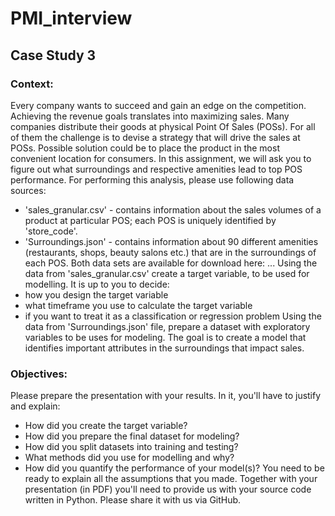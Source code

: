 # PMI_interview
## Case Study 3

### Context: 
Every company wants to succeed and gain an edge on the competition. Achieving the revenue goals translates into maximizing sales. Many companies distribute their goods at physical Point Of Sales (POSs). For all of them the challenge is to devise a strategy that will drive the sales at POSs. Possible solution could be to place the product in the most convenient location for consumers. In this assignment, we will ask you to figure out what surroundings and respective amenities lead to top POS performance. 
For performing this analysis, please use following data sources:
* 'sales_granular.csv' - contains information about the sales volumes of a product at particular POS; each POS is uniquely identified by 'store_code'.
* 'Surroundings.json' - contains information about 90 different amenities (restaurants, shops, beauty salons etc.) that are in the surroundings of each POS.
Both data sets are available for download here: ...
Using the data from 'sales_granular.csv' create a target variable, to be used for modelling.
It is up to you to decide:
*	how you design the target variable
*	what timeframe you use to calculate the target variable
*	if you want to treat it as a classification or regression problem
Using the data from 'Surroundings.json' file, prepare a dataset with exploratory variables to be uses for modeling.
The goal is to create a model that identifies important attributes in the surroundings that impact sales.

### Objectives:
Please prepare the presentation with your results. In it, you'll have to justify and explain:
*	How did you create the target variable?
*	How did you prepare the final dataset for modeling?
*	How did you split datasets into training and testing?
*	What methods did you use for modelling and why?
*	How did you quantify the performance of your model(s)?
You need to be ready to explain all the assumptions that you made.
Together with your presentation (in PDF) you'll need to provide us with your source code written in Python. Please share it with us via GitHub.
